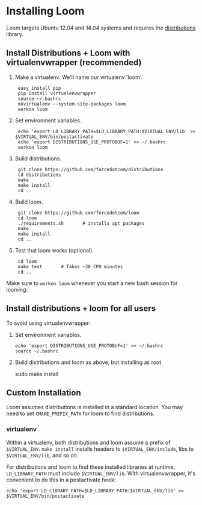 # Installing Loom

Loom targets Ubuntu 12.04 and 14.04 systems and requires the
[distributions](https://github.com/forcedotcom/distributions) library.

## Install Distributions + Loom with virtualenvwrapper (recommended)

1. Make a virtualenv. We'll name our virtualenv 'loom'.

        easy_install pip
        pip install virtualenvwrapper
        source ~/.bashrc
        mkvirtualenv --system-site-packages loom
        workon loom

2. Set environment variables.

        echo 'export LD_LIBRARY_PATH=$LD_LIBRARY_PATH:$VIRTUAL_ENV/lib' >> $VIRTUAL_ENV/bin/postactivate
        echo 'export DISTRIBUTIONS_USE_PROTOBUF=1' >> ~/.bashrc
        workon loom

3. Build distributions.

        git clone https://github.com/forcedotcom/distributions
        cd distributions
        make
        make install
        cd ..

4. Build loom.

        git clone https://github.com/forcedotcom/loom
        cd loom
        ./requirements.sh       # installs apt packages
        make
        make install
        cd ..

5. Test that loom works (optional).

        cd loom
        make test       # Takes ~30 CPU minutes
        cd ..

Make sure to `workon loom` whenever you start a new bash session for looming.

## Install distributions + loom for all users

To avoid using virtualenvwrapper:

1.  Set environment variables.

        echo 'export DISTRIBUTIONS_USE_PROTOBUF=1' >> ~/.bashrc
        source ~/.bashrc

3. Build distributions and loom as above, but installing as root

    sudo make install

## Custom Installation

Loom assumes distributions is installed in a standard location.
You may need to set `CMAKE_PREFIX_PATH` for loom to find distributions.

### virtualenv

Within a virtualenv, both distributions and loom assume a prefix of
`$VIRTUAL_ENV`. `make install` installs headers to
`$VIRTUAL_ENV/include`, libs to `$VIRTUAL_ENV/lib`, and so on.

For distributions and loom to find these installed libraries at
runtime, `LD_LIBRARY_PATH` must include `$VIRTUAL_ENV/lib`. With
virtualenvwrapper, it's convenient to do this in a postactivate hook:

    echo 'export LD_LIBRARY_PATH=$LD_LIBRARY_PATH:$VIRTUAL_ENV/lib' >> $VIRTUAL_ENV/bin/postactivate

